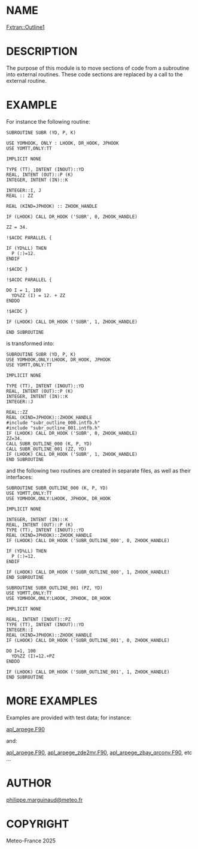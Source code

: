 # NAME

[Fxtran::Outline1](../lib/Fxtran/Outline1.pm)

# DESCRIPTION

The purpose of this module is to move sections of code from a 
subroutine into external routines. These code sections are 
replaced by a call to the external routine.

# EXAMPLE

For instance the following routine:

    SUBROUTINE SUBR (YD, P, K)
    
    USE YOMHOOK, ONLY : LHOOK, DR_HOOK, JPHOOK
    USE YOMTT,ONLY:TT
    
    IMPLICIT NONE
    
    TYPE (TT), INTENT (INOUT)::YD
    REAL, INTENT (OUT)::P (K)
    INTEGER, INTENT (IN)::K
    
    INTEGER::I, J
    REAL :: ZZ
    
    REAL (KIND=JPHOOK) :: ZHOOK_HANDLE
    
    IF (LHOOK) CALL DR_HOOK ('SUBR', 0, ZHOOK_HANDLE)
    
    ZZ = 34.
    
    !$ACDC PARALLEL {
    
    IF (YD%LL) THEN
      P (:)=12.
    ENDIF
    
    !$ACDC }
    
    !$ACDC PARALLEL {
    
    DO I = 1, 100
      YD%ZZ (I) = 12. + ZZ
    ENDDO
    
    !$ACDC }
    
    IF (LHOOK) CALL DR_HOOK ('SUBR', 1, ZHOOK_HANDLE)
    
    END SUBROUTINE

is transformed into:

    SUBROUTINE SUBR (YD, P, K)
    USE YOMHOOK,ONLY:LHOOK, DR_HOOK, JPHOOK
    USE YOMTT,ONLY:TT
    
    IMPLICIT NONE
    
    TYPE (TT), INTENT (INOUT)::YD
    REAL, INTENT (OUT)::P (K)
    INTEGER, INTENT (IN)::K
    INTEGER::J
    
    REAL::ZZ
    REAL (KIND=JPHOOK)::ZHOOK_HANDLE
    #include "subr_outline_000.intfb.h"
    #include "subr_outline_001.intfb.h"
    IF (LHOOK) CALL DR_HOOK ('SUBR', 0, ZHOOK_HANDLE)
    ZZ=34.
    CALL SUBR_OUTLINE_000 (K, P, YD)
    CALL SUBR_OUTLINE_001 (ZZ, YD)
    IF (LHOOK) CALL DR_HOOK ('SUBR', 1, ZHOOK_HANDLE)
    END SUBROUTINE

and the following two routines are created in separate files, as well as
their interfaces:

    SUBROUTINE SUBR_OUTLINE_000 (K, P, YD) 
    USE YOMTT,ONLY:TT
    USE YOMHOOK,ONLY:LHOOK, JPHOOK, DR_HOOK
    
    IMPLICIT NONE
    
    INTEGER, INTENT (IN)::K
    REAL, INTENT (OUT)::P (K) 
    TYPE (TT), INTENT (INOUT)::YD
    REAL (KIND=JPHOOK)::ZHOOK_HANDLE
    IF (LHOOK) CALL DR_HOOK ('SUBR_OUTLINE_000', 0, ZHOOK_HANDLE)
    
    IF (YD%LL) THEN
      P (:)=12.
    ENDIF
    
    IF (LHOOK) CALL DR_HOOK ('SUBR_OUTLINE_000', 1, ZHOOK_HANDLE)
    END SUBROUTINE
    
    SUBROUTINE SUBR_OUTLINE_001 (PZ, YD)
    USE YOMTT,ONLY:TT
    USE YOMHOOK,ONLY:LHOOK, JPHOOK, DR_HOOK
    
    IMPLICIT NONE
    
    REAL, INTENT (INOUT)::PZ
    TYPE (TT), INTENT (INOUT)::YD
    INTEGER::I 
    REAL (KIND=JPHOOK)::ZHOOK_HANDLE
    IF (LHOOK) CALL DR_HOOK ('SUBR_OUTLINE_001', 0, ZHOOK_HANDLE)
    
    DO I=1, 100
      YD%ZZ (I)=12.+PZ
    ENDDO
    
    IF (LHOOK) CALL DR_HOOK ('SUBR_OUTLINE_001', 1, ZHOOK_HANDLE)
    END SUBROUTINE

# MORE EXAMPLES

Examples are provided with test data; for instance:

[apl\_arpege.F90](..#tests-49t2_openacc-outline1-src-main-arpifs-phys_dmn-apl_arpege.F90.md)

and:

[apl\_arpege.F90](..#tests-49t2_openacc-outline1-ref-outline1-src-local-arpifs-phys_dmn-apl_arpege.F90.md),
[apl\_arpege\_zde2mr.F90](..#tests-49t2_openacc-outline1-ref-outline1-src-local-arpifs-phys_dmn-apl_arpege_zde2mr.F90.md),
[apl\_arpege\_zbay\_qrconv.F90](..#tests-49t2_openacc-outline1-ref-outline1-src-local-arpifs-phys_dmn-apl_arpege_zbay_qrconv.F90.md),
etc ...

# AUTHOR

philippe.marguinaud@meteo.fr

# COPYRIGHT

Meteo-France 2025
